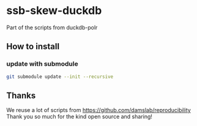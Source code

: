 # ssb-skew-duckdb
Part of the scripts from duckdb-polr

## How to install
### update with submodule
```bash
git submodule update --init --recursive
```

## Thanks
We reuse a lot of scripts from https://github.com/damslab/reproducibility
Thank you so much for the kind open source and sharing!
